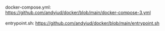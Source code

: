 docker-compose.yml: https://github.com/andyjud/docker/blob/main/docker-compose-3.yml
<br>
<br>
entrypoint.sh: https://github.com/andyjud/docker/blob/main/entrypoint.sh
